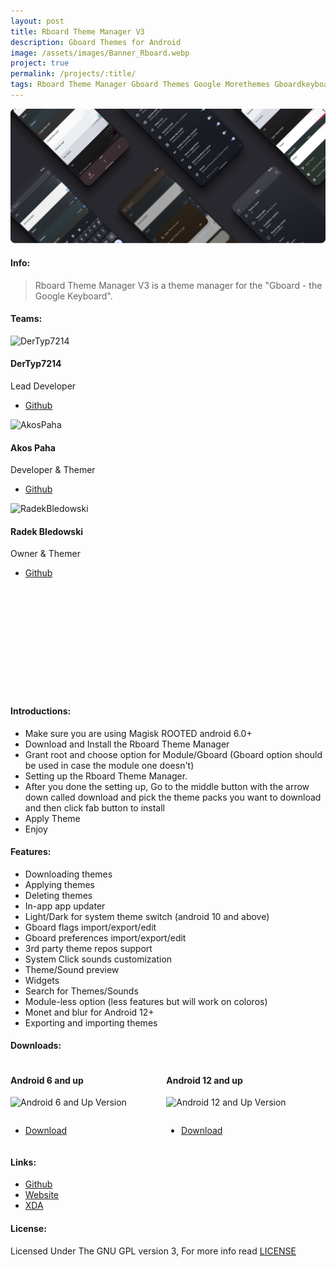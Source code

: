 ```yaml
---
layout: post
title: Rboard Theme Manager V3
description: Gboard Themes for Android
image: /assets/images/Banner_Rboard.webp
project: true
permalink: /projects/:title/
tags: Rboard Theme Manager Gboard Themes Google Morethemes Gboardkeyboard Keyboard Custom Themes
---
```

<span class="image main"><img src="/assets/images/Banner_Rboard.webp" alt="Rboard Theme Manager" /></span>

#### Info:
> Rboard Theme Manager V3 is a theme manager for the "Gboard - the Google Keyboard".<br>

#### Teams:
<div class="container-fluid">
            <div class="column">
                  <div class="card">
                        <img class="card-image" src="https://avatars.githubusercontent.com/u/37804065?v=4" alt="DerTyp7214">
                        <div class="container-card">
                              <h4><b>DerTyp7214</b></h4>
                              <p>Lead Developer</p>
                              <ul class="actions card-button">
                                    <li style="padding: 0 0 0 0 !important;"><a href="https://github.com/DerTyp7214" class="button">Github</a></li>
                              </ul>
                        </div>
                  </div>
            </div>
            <div class="column">
                  <div class="card">
                        <img class="card-image" src="https://avatars.githubusercontent.com/u/131550765?v=4" alt="AkosPaha">
                        <div class="container-card">
                              <h4><b>Akos Paha</b></h4>
                              <p>Developer & Themer</p>
                              <ul class="actions card-button">
                                    <li style="padding: 0 0 0 0 !important;"><a href="https://github.com/AkosPaha01" class="button">Github</a></li>
                              </ul>
                        </div>
                  </div>
            </div>
            <div class="column">
                  <div class="card">
                        <img class="card-image" src="https://avatars.githubusercontent.com/u/22264125?v=4" alt="RadekBledowski">
                        <div class="container-card">
                              <h4><b>Radek Bledowski</b></h4>
                              <p>Owner & Themer</p>
                              <ul class="actions card-button">
                                    <li style="padding: 0 0 0 0 !important;"><a href="https://github.com/RadekBledowski" class="button">Github</a></li>
                              </ul>
                        </div>
                  </div>
      </div>
</div><br/><br/><br/><br/><br/><br/><br/><br/><br/><br/>

#### Introductions:

- Make sure you are using Magisk ROOTED android 6.0+
- Download and Install the Rboard Theme Manager
- Grant root and choose option for Module/Gboard (Gboard option should be used in case the module one doesn't)
- Setting up the Rboard Theme Manager.
- After you done the setting up, Go to the middle button with the arrow down called download and pick the theme packs you want to download and then click fab button to install
- Apply Theme
- Enjoy

#### Features:

- Downloading themes
- Applying themes
- Deleting themes
- In-app app updater
- Light/Dark for system theme switch (android 10 and above)
- Gboard flags import/export/edit
- Gboard preferences import/export/edit
- 3rd party theme repos support
- System Click sounds customization
- Theme/Sound preview
- Widgets
- Search for Themes/Sounds
- Module-less option (less features but will work on coloros)
- Monet and blur for Android 12+
- Exporting and importing themes

#### Downloads:

<div class="container-fluid" style="margin: 0 auto; justify-content: center; 	display: flex;">
      <div class="column">
            <div class="card">
                  <div class="container-card">
                        <h4><b>Android 6 and up</b></h4>
                        <img src="https://img.shields.io/github/v/release/DerTyp7214/RboardThemeManagerV3" style="padding-bottom: 1em; !important" alt="Android 6 and Up Version">
                        <ul class="actions card-button">
                              <li style="padding: 0 0 0 0 !important;"><a href="https://github.com/DerTyp7214/RboardThemeManagerV3/releases/latest-rCompatible" class="button special">Download</a></li>
                        </ul>
                  </div>
            </div>
      </div>
      <div class="column">
             <div class="card">
                  <div class="container-card">
                        <h4><b>Android 12 and up</b></h4>
                        <img src="https://img.shields.io/github/v/release/DerTyp7214/RboardThemeManagerV3" style="padding-bottom: 1em; !important"  alt="Android 12 and Up Version">
                        <ul class="actions card-button">
                              <li style="padding: 0 0 0 0 !important;"><a href="https://github.com/DerTyp7214/RboardThemeManagerV3/releases/latest" class="button special">Download</a></li>
                        </ul>
                  </div>
            </div>
      </div>  
</div>

#### Links:

<ul class="actions">
      <li><a href="https://github.com/DerTyp7214/RboardThemeManagerV3" class="button">Github</a></li>
      <li><a href="https://rboard.dev/rboard" class="button">Website</a></li>
      <li><a href="https://forum.xda-developers.com/t/app-rboard-theme-manager.4331445/" class="button">XDA</a></li>
</ul>


<h4>License:</h4>
Licensed Under The GNU GPL version 3, For more info read <a target="_blank" href="">LICENSE</a>
